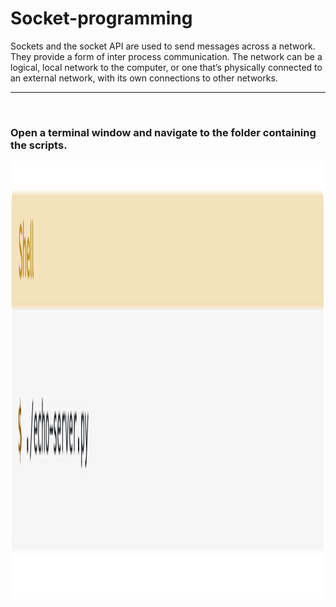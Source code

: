 # Socket-programming
Sockets and the socket API are used to send messages across a network. They provide a form of inter process communication. The network can be a logical, local network to the computer, or one that’s physically connected to an external network, with its own connections to other networks.
<hr><br>
<h3> Open a terminal window and navigate to the folder containing the scripts.</h3>
<img height = 700 src = "https://github.com/PRITAM9679/Python-programming/blob/main/index1.png">
